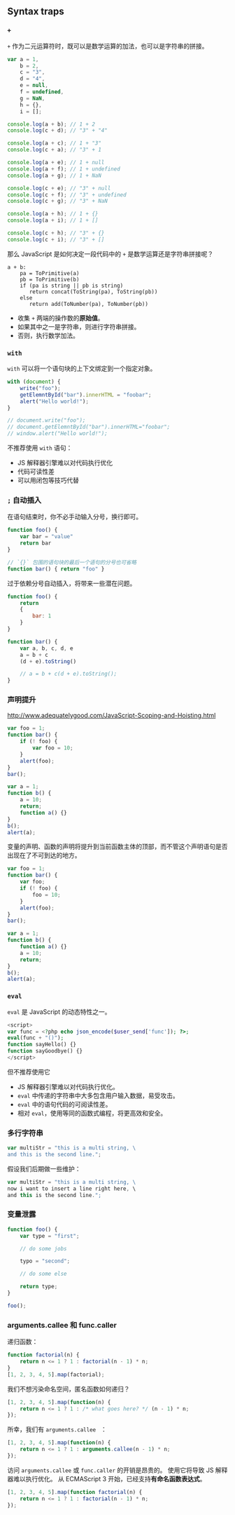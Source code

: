 
## Syntax traps

### `+`

`+` 作为二元运算符时，既可以是数学运算的加法，也可以是字符串的拼接。

```javascript
var a = 1,
	b = 2,
	c = "3",
	d = "4",
	e = null,
	f = undefined,
	g = NaN,
	h = {},
	i = [];

console.log(a + b); // 1 + 2
console.log(c + d); // "3" + "4"

console.log(a + c); // 1 + "3"
console.log(c + a); // "3" + 1

console.log(a + e); // 1 + null
console.log(a + f); // 1 + undefined
console.log(a + g); // 1 + NaN

console.log(c + e); // "3" + null
console.log(c + f); // "3" + undefined
console.log(c + g); // "3" + NaN

console.log(a + h); // 1 + {}
console.log(a + i); // 1 + []

console.log(c + h); // "3" + {}
console.log(c + i); // "3" + []
```

那么 JavaScript 是如何决定一段代码中的 `+` 是数学运算还是字符串拼接呢？

```
a + b:
    pa = ToPrimitive(a)
    pb = ToPrimitive(b)
    if (pa is string || pb is string)
       return concat(ToString(pa), ToString(pb))
    else
       return add(ToNumber(pa), ToNumber(pb))
```

+ 收集 `+` 两端的操作数的**原始值**。
+ 如果其中之一是字符串，则进行字符串拼接。
+ 否则，执行数学加法。

### `with`

`with` 可以将一个语句块的上下文绑定到一个指定对象。

```javascript
with (document) {
	write("foo");
	getElemntById("bar").innerHTML = "foobar";
	alert("Hello world!");
}

// document.write("foo");
// document.getElemntById("bar").innerHTML="foobar";
// window.alert("Hello world!");
```

不推荐使用 `with` 语句：

+ JS 解释器引擎难以对代码执行优化
+ 代码可读性差
+ 可以用闭包等技巧代替

### `;` 自动插入

在语句结束时，你不必手动输入分号，换行即可。

```javascript
function foo() {
	var bar = "value"
	return bar
}

// `{}` 包围的语句块的最后一个语句的分号也可省略
function bar() { return "foo" }
```

过于依赖分号自动插入，将带来一些潜在问题。

```javascript
function foo() {
	return
	{
		bar: 1
	}
}

function bar() {
	var a, b, c, d, e
	a = b + c
	(d + e).toString()

	// a = b + c(d + e).toString();
}
```

### 声明提升

http://www.adequatelygood.com/JavaScript-Scoping-and-Hoisting.html

```javascript
var foo = 1;
function bar() {
	if (! foo) {
		var foo = 10;
	}
	alert(foo);
}
bar();
```

```javascript
var a = 1;
function b() {
	a = 10;
	return;
	function a() {}
}
b();
alert(a);
```

变量的声明、函数的声明将提升到当前函数主体的顶部，而不管这个声明语句是否出现在了不可到达的地方。

```javascript
var foo = 1;
function bar() {
	var foo;
	if (! foo) {
		foo = 10;
	}
	alert(foo);
}
bar();

var a = 1;
function b() {
	function a() {}
	a = 10;
	return;
}
b();
alert(a);
```

### `eval`

`eval` 是 JavaScript 的动态特性之一。

```php
<script>
var func = <?php echo json_encode($user_send['func']); ?>;
eval(func + "()");
function sayHello() {}
function sayGoodbye() {}
</script>
```

但不推荐使用它

+ JS 解释器引擎难以对代码执行优化。
+ `eval` 中传递的字符串中大多包含用户输入数据，易受攻击。
+ `eval` 中的语句代码的可阅读性差。
+ 相对 `eval`，使用等同的函数式编程，将更高效和安全。

### 多行字符串

```javascript
var multiStr = "this is a multi string, \
and this is the second line.";
```

假设我们后期做一些维护：

```javascript
var multiStr = "this is a multi string, \ 
now i want to insert a line right here, \
and this is the second line.";
```

### 变量泄露

```javascript
function foo() {
	var type = "first";

	// do some jobs

	typo = "second";

	// do some else

	return type;
}

foo();
```

### arguments.callee 和 func.caller

递归函数：

```javascript
function factorial(n) {
	return n <= 1 ? 1 : factorial(n - 1) * n;
}
[1, 2, 3, 4, 5].map(factorial);
```

我们不想污染命名空间，匿名函数如何递归？

```javascript
[1, 2, 3, 4, 5].map(function(n) {
	return n <= 1 ? 1 : /* what goes here? */ (n - 1) * n;
});
```

所幸，我们有 `arguments.callee ` ：

```javascript
[1, 2, 3, 4, 5].map(function(n) {
	return n <= 1 ? 1 : arguments.callee(n - 1) * n;
});
```

访问 `arguments.callee` 或 `func.caller` 的开销是昂贵的。
使用它将导致 JS 解释器难以执行优化。
从 ECMAScript 3 开始，已经支持**有命名函数表达式**。

```javascript
[1, 2, 3, 4, 5].map(function factorial(n) {
	return n <= 1 ? 1 : factorial(n - 1) * n;
});
```
